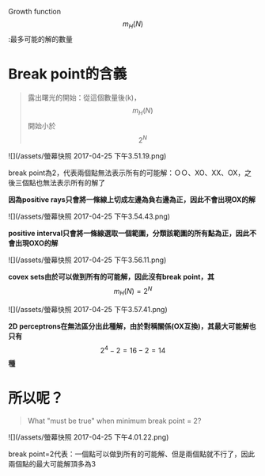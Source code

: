 Growth function $$m_H(N)$$:最多可能的解的數量

# Break point的含義

> 露出曙光的開始：從這個數量後\(k\)，$$m_H(N)$$開始小於$$2^N$$

![](/assets/螢幕快照 2017-04-25 下午3.51.19.png)

break point為2，代表兩個點無法表示所有的可能解：ＯＯ、XO、XX、OX，之後三個點也無法表示所有的解了

**因為positive rays只會將一條線上切成左邊為負右邊為正，因此不會出現OX的解**

![](/assets/螢幕快照 2017-04-25 下午3.54.43.png)

**positive interval只會將一條線選取一個範圍，分類該範圍的所有點為正，因此不會出現OXO的解**

![](/assets/螢幕快照 2017-04-25 下午3.56.11.png)

**covex sets由於可以做到所有的可能解，因此沒有break point，其**$$m_H(N)=2^N$$

![](/assets/螢幕快照 2017-04-25 下午3.57.41.png)

**2D perceptrons在無法區分出此種解，由於對稱關係\(OX互換\)，其最大可能解也只有**$$2^4-2=16-2=14$$**種**

# 所以呢？

> What "must be true" when minimum break point = 2?

![](/assets/螢幕快照 2017-04-25 下午4.01.22.png)

break point=2代表：一個點可以做到所有的可能解、但是兩個點就不行了，因此兩個點的最大可能解頂多為3



